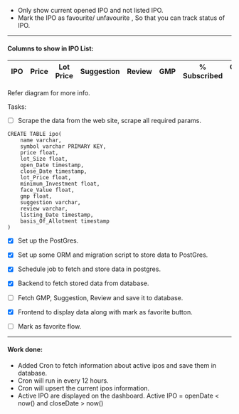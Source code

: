 - Only show current opened IPO and not listed IPO.
- Mark the IPO as favourite/ unfavourite , So that you can track status of IPO.
<hr>

 #### Columns to show in IPO List:

| IPO | Price    | Lot Price    | Suggestion | Review    | GMP    | % Subscribed    | Opening On | Closing On |
| :-----: | :---: | :---: | :-----: | :---: | :---: | :---: | :---: | :---: |

Refer diagram for more info.

Tasks:

- [ ] Scrape the data from the web site, scrape all required params.
```
CREATE TABLE ipo(
    name varchar,
    symbol varchar PRIMARY KEY,
    price float,
    lot_Size float,
    open_Date timestamp,
    close_Date timestamp,
    lot_Price float,
    minimum_Investment float,
    face_Value float,    
    gmp float,
    suggestion varchar,
    review varchar,
    listing_Date timestamp,
    basis_Of_Allotment timestamp
)
```
- [X] Set up the PostGres.
- [X] Set up some ORM and migration script to store data to PostGres.
- [X] Schedule job to fetch and store data in postgres.
- [X] Backend to fetch stored data from database.
- [ ] Fetch GMP, Suggestion, Review and save it to database.
- [X] Frontend to display data along with mark as favorite button.
- [ ] Mark as favorite flow. 



----
#### Work done:
- Added Cron to fetch information about active ipos and save them in database.
- Cron will run in every 12 hours.
- Cron will upsert the current ipos information.
- Active IPO are displayed on the dashboard. Active IPO = openDate < now() and closeDate > now()